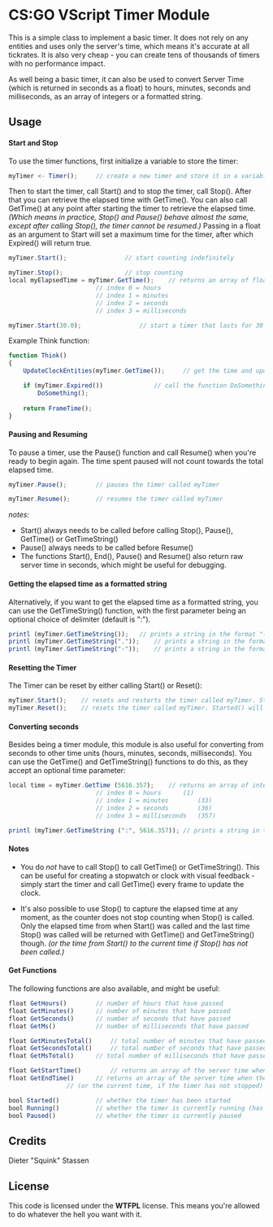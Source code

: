 
# CS:GO VScript Timer Module
This is a simple class to implement a basic timer. It does not rely on any entities and uses only the server's time, which means it's accurate at all tickrates. It is also very cheap - you can create tens of thousands of timers with no performance impact.

As well being a basic timer, it can also be used to convert Server Time (which is returned in seconds as a float) to hours, minutes, seconds and milliseconds, as an array of integers or a formatted string.

## Usage
#### Start and Stop
To use the timer functions, first initialize a variable to store the timer:

```javascript
myTimer <- Timer();		// create a new timer and store it in a variable called myTimer
```

Then to start the timer, call Start() and to stop the timer, call Stop(). After that you can retrieve the elapsed time with GetTime(). You can also call GetTime() at any point after starting the timer to retrieve the elapsed time.
*(Which means in practice, Stop() and Pause() behave almost the same, except after calling Stop(), the timer cannot be resumed.)*
Passing in a float as an argument to Start will set a maximum time for the timer, after which Expired() will return true.

```javascript
myTimer.Start();				// start counting indefinitely
```
```javascript
myTimer.Stop();					// stop counting
local myElapsedTime = myTimer.GetTime();	// returns an array of float values
						// index 0 = hours
						// index 1 = minutes
						// index 2 = seconds
						// index 3 = milliseconds
```
```javascript
myTimer.Start(30.0);				// start a timer that lasts for 30 seconds
```
Example Think function:
```javascript
function Think()
{
	UpdateClockEntities(myTimer.GetTime());		// get the time and update in game clock entities

	if (myTimer.Expired())				// call the function DoSomething when the timer has expired
		DoSomething();
		
	return FrameTime();
}
```
#### Pausing and Resuming
To pause a timer, use the Pause() function and call Resume() when you're ready to begin again. The time spent paused will not count towards the total elapsed time.
```javascript
myTimer.Pause();		// pauses the timer called myTimer
```
```javascript
myTimer.Resume();		// resumes the timer called myTimer
```
*notes:*
* Start() always needs to be called before calling Stop(), Pause(), GetTime() or GetTimeString()
* Pause() always needs to be called before Resume()
* The functions Start(), End(), Pause() and Resume() also return raw server time in seconds, which might be useful for debugging.
#### Getting the elapsed time as a formatted string
Alternatively, if you want to get the elapsed time as a formatted string, you can use the GetTimeString() function, with the first parameter being an optional choice of delimiter (default is ":").
```javascript
printl (myTimer.GetTimeString());	// prints a string in the format "(h)h:mm:ss:msmsms"
printl (myTimer.GetTimeString("."));	// prints a string in the format "(h)h.mm.ss.msmsms"
printl (myTimer.GetTimeString("-"));	// prints a string in the format "(h)h-mm-ss-msmsms"
```
#### Resetting the Timer
The Timer can be reset by either calling Start() or Reset():
```javascript
myTimer.Start();	// resets and restarts the timer called myTimer. Started() will return true.
myTimer.Reset();	// resets the timer called myTimer. Started() will return false.
```
#### Converting seconds
Besides being a timer module, this module is also useful for converting from seconds to other time units (hours, minutes, seconds, milliseconds).
You can use the GetTime() and GetTimeString() functions to do this, as they accept an optional time parameter:
```javascript
local time = myTimer.GetTime (5616.357);	// returns an array of integer values
						// index 0 = hours 		(1)
						// index 1 = minutes		(33)
						// index 2 = seconds		(36)
						// index 3 = milliseconds	(357)
```
```javascript
printl (myTimer.GetTimeString (":", 5616.357)); // prints a string in the format "1:33:36:357"
```
#### Notes
* You do *not* have to call Stop() to call GetTime() or GetTimeString(). This can be useful for creating a stopwatch or clock with visual feedback - simply start the timer and call GetTime() every frame to update the clock.

* It's also possible to use Stop() to capture the elapsed time at any moment, as the counter does not stop counting when Stop() is called.
Only the elapsed time from when Start() was called and the last time Stop() was called will be returned with GetTime() and GetTimeString() though.
*(or the time from Start() to the current time if Stop() has not been called.)*
#### Get Functions
The following functions are also available, and might be useful:
```javascript
float GetHours()		// number of hours that have passed
float GetMinutes()		// number of minutes that have passed
float GetSeconds()		// number of seconds that have passed
float GetMs()			// number of milliseconds that have passed

float GetMinutesTotal()		// total number of minutes that have passed
float GetSecondsTotal()		// total number of seconds that have passed
float GetMsTotal()		// total number of milliseconds that have passed

float GetStartTime()		// returns an array of the server time when the timer started (similar to GetTime)
float GetEndTime()		// returns an array of the server time when the timer stopped
				// (or the current time, if the timer has not stopped)

bool Started()			// whether the timer has been started
bool Running()			// whether the timer is currently running (has not been stopped with Stop() or Reset())
bool Paused()			// whether the timer is currently paused
```

## Credits
Dieter "Squink" Stassen
## License
This code is licensed under the  **WTFPL** license. This means you're allowed to do whatever the hell you want with it.
